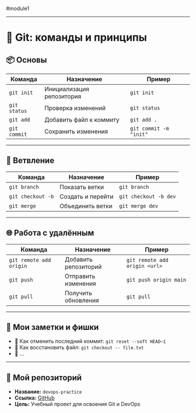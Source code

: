 #module1

---

# 🧠 Git: команды и принципы

## 📦 Основы
| Команда | Назначение | Пример |
|--------|------------|--------|
| `git init` | Инициализация репозитория | `git init` |
| `git status` | Проверка изменений | `git status` |
| `git add` | Добавить файл к коммиту | `git add .` |
| `git commit` | Сохранить изменения | `git commit -m "init"` |

---

## 🔀 Ветвление
| Команда | Назначение | Пример |
|--------|------------|--------|
| `git branch` | Показать ветки | `git branch` |
| `git checkout -b` | Создать и перейти | `git checkout -b dev` |
| `git merge` | Объединить ветки | `git merge dev` |

---

## 🌐 Работа с удалённым
| Команда | Назначение | Пример |
|--------|------------|--------|
| `git remote add origin` | Добавить репозиторий | `git remote add origin <url>` |
| `git push` | Отправить изменения | `git push origin main` |
| `git pull` | Получить обновления | `git pull` |

---

## 🧪 Мои заметки и фишки
- 🔹 Как отменить последний коммит: `git reset --soft HEAD~1`
- 🔹 Как восстановить файл: `git checkout -- file.txt`
- 🔹 …

---

## 📁 Мой репозиторий
- **Название:** `devops-practice`
- **Ссылка:** [GitHub](https://github.com/...)
- **Цель:** Учебный проект для освоения Git и DevOps
